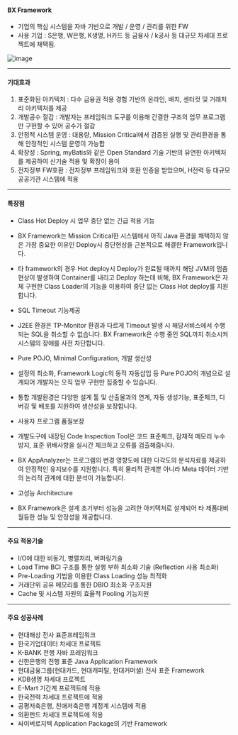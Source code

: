 #### BX Framework
- 기업의 핵심 시스템을 자바 기반으로 개발 / 운영 / 관리를 위한 FW
- 사용 기업 : S은행, W은행, K생명, H카드 등 금융사 / k공사 등 대규모 차세대 프로젝트에 채택됨.
 
![image](https://user-images.githubusercontent.com/48751536/143728158-d7012e9a-11a7-4d1a-b15c-4798420c8454.png)

-----------------------------------------------------------------------------

#### 기대효과
1. 표준화된 아키텍처 : 다수 금융권 적용 경험 기반의 온라인, 배치, 센터컷 및 거래처리 아키텍처를 제공
2. 개발공수 절감 : 개발자는 프레임워크 도구를 이용해 간결한 구조의 업무 프로그램만 구현할 수 있어 공수가 절감
3. 안정적 시스템 운영 : 대용량, Mission Critical에서 검증된 실행 및 관리환경을 통해 안정적인 시스템 운영이 가능합
4. 확장성 : Spring, myBatis와 같은 Open Standard 기술 기반의 유연한 아키텍처를 제공하여 신기술 적용 및 확장이 용이
5. 전자정부 FW호환 : 전자정부 프레임워크와 호환 인증을 받았으며, H전력 등 대규모 공공기관 시스템에 적용

-------------------------------------------------------------------------------

#### 특장점
 - Class Hot Deploy 시 업무 중단 없는 긴급 적용 기능
 - BX Framework는 Mission Critical한 시스템에서 아직 Java 환경을 채택하지 않은 가장 중요한 이유인 Deploy시 중단현상을 근본적으로 해결한 Framework입니다.
 - 타 framework의 경우 Hot deploy시 Deploy가 완료될 때까지 해당 JVM의 멈춤 현상이 발생하여 Container를 내리고 Deploy 하는데 비해, BX Framework은 자체 구현한 Class Loader의 기능을 이용하여 중단 없는 Class Hot deploy를 지원합니다.

- SQL Timeout 기능제공
- J2EE 환경은 TP-Monitor 환경과 다르게 Timeout 발생 시 해당서비스에서 수행되는 SQL을 취소할 수 없습니다. BX Framework은 수행 중인 SQL까지 취소시켜 시스템의 장애를 사전 차단합니다.

- Pure POJO, Minimal Configuration, 개발 생산성
- 설정의 최소화, Framework Logic의 동적 자동삽입 등 Pure POJO의 개념으로 설계되어 개발자는 오직 업무 구현만 집중할 수 있습니다.
- 통합 개발환경은 다양한 설계 툴 및 산출물과의 연계, 자동 생성기능, 표준체크, 디버깅 및 배포를 지원하여 생산성을 보장합니다.

 - 사용자 프로그램 품질보장
 - 개발도구에 내장된 Code Inspection Tool은 코드 표준체크, 잠재적 메모리 누수방지, 표준 위배사항을 실시간 체크하고 오류를 검출해줍니다.
 - BX AppAnalyzer는 프로그램의 변경 영향도에 대한 다각도의 분석자료를 제공하여 안정적인 유지보수를 지원합니다. 특히 물리적 관계뿐 아니라 Meta 데이터 기반의 논리적 관계에 대한 분석이 가능합니다.

 - 고성능 Architecture
 - BX Framework은 설계 초기부터 성능을 고려한 아키텍처로 설계되어 타 제품대비 월등한 성능 및 안정성을 제공합니다.

-------------------------------------------------------------------------------

#### 주요 적용기술
- I/O에 대한 비동기, 병렬처리, 버퍼링기술
- Load Time BCI 구조를 통한 실행 부하 최소화 기술 (Reflection 사용 최소화)
- Pre-Loading 기법을 이용한 Class Loading 성능 최적화
- 거래단위 공유 메모리를 통한 DBIO 최소화 구조지원
- Cache 및 시스템 자원의 효율적 Pooling 기능지원

-------------------------------------------------------------------------------

#### 주요 성공사례

- 현대해상 전사 표준프레임워크
- 한국기업데이터 차세대 프로젝트
- K-BANK 전행 자바 프레임워크
- 신한은행의 전행 표준 Java Application Framework
- 현대금융그룹(현대카드, 현대캐피탈, 현대커머셜) 전사 표준 Framework
- KDB생명 차세대 프로젝트
- E-Mart 기간계 프로젝트에 적용
- 한국전력 차세대 프로젝트에 적용
- 공평저축은행, 친애저축은행 계정계 시스템에 적용
- 외환펀드 차세대 프로젝트에 적용
- 싸이버로지텍 Application Package의 기반 Framework




